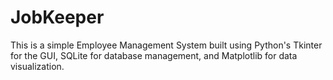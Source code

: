 # JobKeeper
This is a simple Employee Management System built using Python's Tkinter for the GUI, SQLite for database management, and Matplotlib for data visualization.
